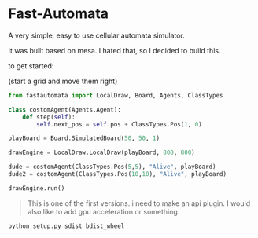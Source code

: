 # Fast-Automata

A very simple, easy to use cellular automata simulator.

It was built based on mesa. I hated that, so I decided to build this.

to get started:

(start a grid and move them right)
```py
from fastautomata import LocalDraw, Board, Agents, ClassTypes

class costomAgent(Agents.Agent):
    def step(self):
        self.next_pos = self.pos + ClassTypes.Pos(1, 0)

playBoard = Board.SimulatedBoard(50, 50, 1)

drawEngine = LocalDraw.LocalDraw(playBoard, 800, 800)

dude = costomAgent(ClassTypes.Pos(5,5), "Alive", playBoard)
dude2 = costomAgent(ClassTypes.Pos(10,10), "Alive", playBoard)

drawEngine.run()
```

> This is one of the first versions. i need to make an api plugin. I would also like to add gpu acceleration or something.

`python setup.py sdist bdist_wheel`